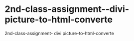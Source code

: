 # 2nd-class-assignment--divi-picture-to-html-converte
2nd-class-assignment- divi picture-to-html-converte
